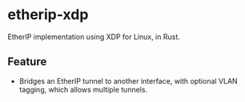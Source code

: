 # etherip-xdp
EtherIP implementation using XDP for Linux, in Rust.

## Feature
- Bridges an EtherIP tunnel to another interface, with optional VLAN tagging, which allows multiple tunnels.
